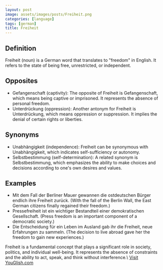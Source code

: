 ```yaml
---
layout: post
image: assets/images/posts/Freiheit.png
categories: [language]
tags: [german]
title: Freiheit
---
```


## Definition
Freiheit (noun) is a German word that translates to "freedom" in English. It refers to the state of being free, unrestricted, or independent. 

## Opposites
- Gefangenschaft (captivity): The opposite of Freiheit is Gefangenschaft, which means being captive or imprisoned. It represents the absence of personal freedom.
- Unterdrückung (oppression): Another antonym for Freiheit is Unterdrückung, which means oppression or suppression. It implies the denial of certain rights or liberties.

## Synonyms
- Unabhängigkeit (independence): Freiheit can be synonymous with Unabhängigkeit, which indicates self-sufficiency or autonomy.
- Selbstbestimmung (self-determination): A related synonym is Selbstbestimmung, which emphasizes the ability to make choices and decisions according to one's own desires and values.

## Examples
- Mit dem Fall der Berliner Mauer gewannen die ostdeutschen Bürger endlich ihre Freiheit zurück. (With the fall of the Berlin Wall, the East German citizens finally regained their freedom.)
- Pressefreiheit ist ein wichtiger Bestandteil einer demokratischen Gesellschaft. (Press freedom is an important component of a democratic society.)
- Die Entscheidung für ein Leben im Ausland gab ihr die Freiheit, neue Erfahrungen zu sammeln. (The decision to live abroad gave her the freedom to gain new experiences.)

Freiheit is a fundamental concept that plays a significant role in society, politics, and individual well-being. It represents the absence of constraints and the ability to act, speak, and think without interference.\ <a id="yg-widget-0" class="youglish-widget" data-query="Freiheit" data-lang="german" data-components="8412" data-auto-start="0" data-bkg-color="theme_light" data-title="How%20to%20pronounce%20Freiheit%20in%20German"  rel="nofollow" href="https://youglish.com">Visit YouGlish.com</a><script async src="https://youglish.com/public/emb/widget.js" charset="utf-8"></script>